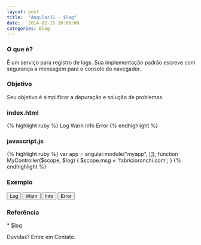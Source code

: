 ```yaml
---
layout: post
title:  "AngularJS - $log"
date:   2014-02-15 10:00:00
categories: Blog
---
```


<h3>O que é?</h3>
É um serviço para registro de logs. Sua implementação padrão escreve com segurança a mensagem para o console do navegador. 

<h3>Objetivo</h3>
Seu objetivo é simplificar a depuração e solução de problemas. 

<h3>index.html</h3>
{% highlight ruby %}
<html ng-app="myApp">
	<head>
      <script src="angularJs.js"></script>
      <script src="app-log.js"></script>
   	</head>
   	<body ng-controller="myController">         
    	<a type="button" ng-click="$log.log(msg)">
    		Log
    	</a>
	   	<a type="button" ng-click="$log.warn(msg)">
	   		Warn
	   	</a>
    	<a type="button" ng-click="$log.info(msg)">
    		Info
    	</a>
    	<a type="button" ng-click="$log.log(msg)">
    		Error
    	</a>
   	</body>
</html>
{% endhighlight %}

<h3>javascript.js</h3>
{% highlight ruby %}
var app = angular.module("myapp", []);
function MyController($scope, $log) {
	$scope.msg = 'fabricioronchi.com';
}
{% endhighlight %}


<h3>Exemplo</h3> 
<script src="/js/angular.min.js"></script>      
<script src="/js/app-log.js"></script>      
<div ng-app="myapp"> 
  <div ng-controller="MyController">        
    <button type="button" class="btn btn-success" ng-click="log(1)">Log</button>
    <button type="button" class="btn btn-warning" ng-click="log(2)">Warn</button>
    <button type="button" class="btn btn-info" ng-click="log(3)">Info</button>
    <button type="button" class="btn btn-error" ng-click="log(4)">Error</button>
  </div>
</div>

<h3>Referência</h3> 
* <a href="http://docs.angularjs.org/api/ng.$log" target="_blank">$log</a>

Dúvidas? Entre em Contato.